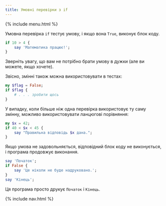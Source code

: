 ```yaml
---
title: Умовні перевірки з if
---
```


{% include menu.html %}

Умовна перевірка `if` тестує умову, і якщо вона `True`, виконує блок коду.

```raku
if 10 > 4 {
    say 'Математика працює!';
}
```

Зверніть увагу, що вам не потрібно брати умову в дужки (але ви можете, якщо хочете).

Звісно, змінні також можна використовувати в тестах:

```raku
my $flag = False;
if $flag {
    # . . . зробити щось
}
```

У випадку, коли більше ніж одна перевірка використовує ту саму змінну, можливо використовувати ланцюгові порівняння:

```raku
my $x = 42;
if 40 < $x < 45 {
    say "Правильна відповідь $x дана.";
}
```

Якщо умова не задовольняється, відповідний блок коду не виконується, і програма продовжує виконання.

```raku
say 'Початок';
if False {
    say 'Це ніколи не буде надруковано.';
}
say 'Кінець';
```

Ця програма просто друкує `Початок` і `Кінець`.

{% include nav.html %}